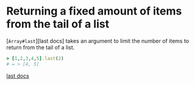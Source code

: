 # Returning a fixed amount of items from the tail of a list

[`Array#last`][last docs] takes an argument to limit the number of items to return 
from the tail of a list.

```ruby
> [1,2,3,4,5].last(2)
# = > [4, 5]
```

[last docs](http://www.ruby-doc.org/core-2.2.0/Array.html#method-i-last)

